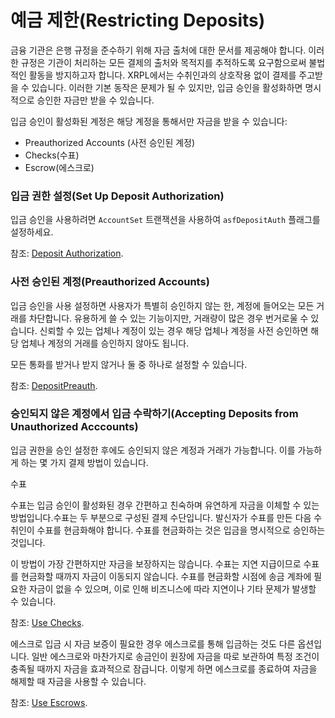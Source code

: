 # 예금 제한(Restricting Deposits)

금융 기관은 은행 규정을 준수하기 위해 자금 출처에 대한 문서를 제공해야 합니다. 이러한 규정은 기관이 처리하는 모든 결제의 출처와 목적지를 추적하도록 요구함으로써 불법적인 활동을 방지하고자 합니다. XRPL에서는 수취인과의 상호작용 없이 결제를 주고받을 수 있습니다. 이러한 기본 동작은 문제가 될 수 있지만, 입금 승인을 활성화하면 명시적으로 승인한 자금만 받을 수 있습니다.

입금 승인이 활성화된 계정은 해당 계정을 통해서만 자금을 받을 수 있습니다:

* Preauthorized Accounts (사전 승인된 계정)
* Checks(수표)
* Escrow(에스크로)

### 입금 권한 설정(Set Up Deposit Authorization)

입금 승인을 사용하려면 `AccountSet` 트랜잭션을 사용하여 `asfDepositAuth` 플래그를 설정하세요.

참조: [Deposit Authorization](https://xrpl.org/depositauth.html).

### 사전 승인된 계정(Preauthorized Accounts)

입금 승인을 사용 설정하면 사용자가 특별히 승인하지 않는 한, 계정에 들어오는 모든 거래를 차단합니다. 유용하게 쓸 수 있는 기능이지만, 거래량이 많은 경우 번거로울 수 있습니다. 신뢰할 수 있는 업체나 계정이 있는 경우 해당 업체나 계정을 사전 승인하면 해당 업체나 계정의 거래를 승인하지 않아도 됩니다.

모든 통화를 받거나 받지 않거나 둘 중 하나로 설정할 수 있습니다.&#x20;

참조: [DepositPreauth](https://xrpl.org/depositpreauth.html).

### 승인되지 않은 계정에서 입금 수락하기(Accepting Deposits from Unauthorized Acccounts)

입금 권한을 승인 설정한 후에도 승인되지 않은 계정과 거래가 가능합니다. 이를 가능하게 하는 몇 가지 결제 방법이 있습니다.

수표

수표는 입금 승인이 활성화된 경우 간편하고 친숙하며 유연하게 자금을 이체할 수 있는 방법입니다.수표는 두 부분으로 구성된 결제 수단입니다. 발신자가 수표를 만든 다음 수취인이 수표를 현금화해야 합니다. 수표를 현금화하는 것은 입금을 명시적으로 승인하는 것입니다.

이 방법이 가장 간편하지만 자금을 보장하지는 않습니다. 수표는 지연 지급이므로 수표를 현금화할 때까지 자금이 이동되지 않습니다. 수표를 현금화할 시점에 송금 계좌에 필요한 자금이 없을 수 있으며, 이로 인해 비즈니스에 따라 지연이나 기타 문제가 발생할 수 있습니다.

참조: [Use Checks](https://xrpl.org/use-checks.html).

에스크로 입금 시 자금 보증이 필요한 경우 에스크로를 통해 입금하는 것도 다른 옵션입니다. 일반 에스크로와 마찬가지로 송금인이 원장에 자금을 따로 보관하여 특정 조건이 충족될 때까지 자금을 효과적으로 잠급니다. 이렇게 하면 에스크로를 종료하여 자금을 해제할 때 자금을 사용할 수 있습니다.

참조: [Use Escrows](https://xrpl.org/use-escrows.html).

